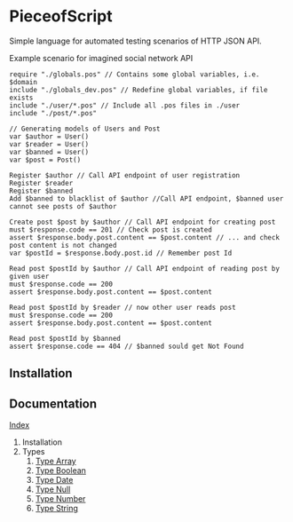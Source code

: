 # PieceofScript

Simple language for automated testing scenarios of HTTP JSON API. 

Example scenario for imagined social network API
```
require "./globals.pos" // Contains some global variables, i.e. $domain 
include "./globals_dev.pos" // Redefine global variables, if file exists
include "./user/*.pos" // Include all .pos files in ./user
include "./post/*.pos"

// Generating models of Users and Post
var $author = User()
var $reader = User()
var $banned = User() 
var $post = Post()

Register $author // Call API endpoint of user registration	
Register $reader 
Register $banned 
Add $banned to blacklist of $author //Call API endpoint, $banned user cannot see posts of $author

Create post $post by $author // Call API endpoint for creating post
must $response.code == 201 // Check post is created
assert $response.body.post.content == $post.content // ... and check post content is not changed 
var $postId = $response.body.post.id // Remember post Id 

Read post $postId by $author // Call API endpoint of reading post by given user
must $response.code == 200
assert $response.body.post.content == $post.content

Read post $postId by $reader // now other user reads post
must $response.code == 200
assert $response.body.post.content == $post.content

Read post $postId by $banned 
assert $response.code == 404 // $banned sould get Not Found
```

## Installation

## Documentation

<a href="https://maximw.github.io/PieceofScript/">Index</a>

<ol>
 <li><a>Installation</a>
 <li>Types
    <ol>
    <li><a href> Type Array
    <li> Type Boolean
    <li> Type Date
    <li> Type Null
    <li> Type Number
    <li> Type String
    </ol>